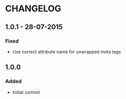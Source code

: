 # CHANGELOG

## 1.0.1 - 28-07-2015

### Fixed

- Use correct attribute name for unwrapped meta tags

## 1.0.0

### Added
- Initial commit
